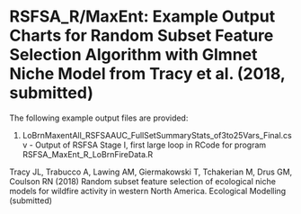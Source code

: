 # RSFSA_R/MaxEnt: Example Output Charts for Random Subset Feature Selection Algorithm with Glmnet Niche Model from Tracy et al. (2018, submitted)

The following example output files are provided:

1) LoBrnMaxentAll_RSFSAAUC_FullSetSummaryStats_of3to25Vars_Final.csv - Output of RSFSA Stage I, first large loop in RCode for program RSFSA_MaxEnt_R_LoBrnFireData.R

Tracy JL, Trabucco A, Lawing AM, Giermakowski T, Tchakerian M, Drus GM, Coulson RN
 (2018) Random subset feature selection of ecological niche models for wildfire activity in western North America. Ecological Modelling (submitted)
